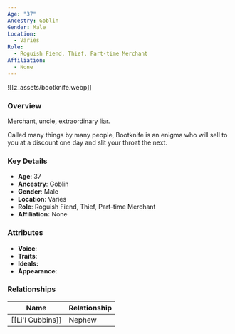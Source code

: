 ```yaml
---
Age: "37"
Ancestry: Goblin
Gender: Male
Location:
  - Varies
Role:
  - Roguish Fiend, Thief, Part-time Merchant
Affiliation:
  - None
---
```


![[z_assets/bootknife.webp]]

### Overview
Merchant, uncle, extraordinary liar.

Called many things by many people, Bootknife is an enigma who will sell to you at a discount one day and slit your throat the next.

### Key Details
- **Age**: 37
- **Ancestry**: Goblin
- **Gender**: Male
- **Location**: Varies
- **Role**: Roguish Fiend, Thief, Part-time Merchant
- **Affiliation:** None

### Attributes
- **Voice**: 
- **Traits**: 
- **Ideals:** 
- **Appearance**:

### Relationships

| Name             | Relationship |
| ---------------- | ------------ |
| [[Li'l Gubbins]] | Nephew       |

